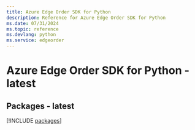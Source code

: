 ```yaml
---
title: Azure Edge Order SDK for Python
description: Reference for Azure Edge Order SDK for Python
ms.date: 07/31/2024
ms.topic: reference
ms.devlang: python
ms.service: edgeorder
---
```

# Azure Edge Order SDK for Python - latest
## Packages - latest
[!INCLUDE [packages](edge-order-index.md)]